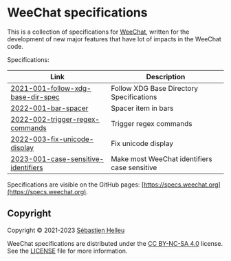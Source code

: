 # WeeChat specifications

This is a collection of specifications for [WeeChat](https://weechat.org),
written for the development of new major features that have lot of impacts
in the WeeChat code.

Specifications:

Link                                                                                | Description
----------------------------------------------------------------------------------- | --------------------------------------------
[2021-001-follow-xdg-base-dir-spec](specs/2021-001-follow-xdg-base-dir-spec.md)     | Follow XDG Base Directory Specifications
[2022-001-bar-spacer](specs/2022-001-bar-spacer.md)                                 | Spacer item in bars
[2022-002-trigger-regex-commands](specs/2022-002-trigger-regex-commands.md)         | Trigger regex commands
[2022-003-fix-unicode-display](specs/2022-003-fix-unicode-display.md)               | Fix unicode display
[2023-001-case-sensitive-identifiers](specs/2023-001-case-sensitive-identifiers.md) | Make most WeeChat identifiers case sensitive

Specifications are visible on the GitHub pages: [https://specs.weechat.org](https://specs.weechat.org).

## Copyright

Copyright © 2021-2023 [Sébastien Helleu](https://github.com/flashcode)

WeeChat specifications are distributed under the
[CC BY-NC-SA 4.0](https://creativecommons.org/licenses/by-nc-sa/4.0/) license.\
See the [LICENSE](LICENSE) file for more information.
